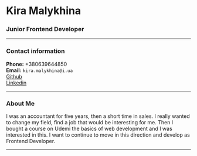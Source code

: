 # Kira Malykhina
### Junior Frontend Developer   
---
### Contact information  
**Phone:** +380639644850  
**Email:** `kira.malykhina@i.ua`   
[Github](https://github.com/KiraMalykhina)  
[Linkedin](https://www.linkedin.com/in/%D0%BAi%D1%80%D0%B0-%D0%BC%D0%B0%D0%BB%D0%B8%D1%85%D1%96%D0%BD%D0%B0-183839293/)  

---
### About Me 
I was an accountant for five years, then a short time in sales. I really wanted to change my field, find a job that would be interesting for me. Then I bought a course on Udemi the basics of web development and I was interested in this. I want to continue to move in this direction and develop as Frontend Developer.

---